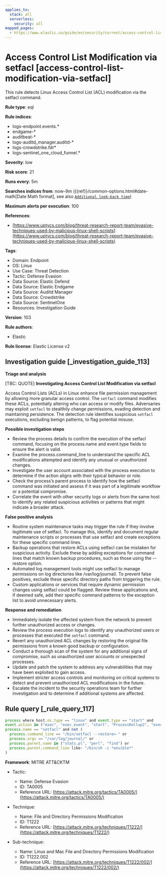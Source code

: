 ```yaml
---
applies_to:
  stack: all
  serverless:
    security: all
mapped_pages:
  - https://www.elastic.co/guide/en/security/current/access-control-list-modification-via-setfacl.html
---
```


# Access Control List Modification via setfacl [access-control-list-modification-via-setfacl]

This rule detects Linux Access Control List (ACL) modification via the setfacl command.

**Rule type**: eql

**Rule indices**:

* logs-endpoint.events.*
* endgame-*
* auditbeat-*
* logs-auditd_manager.auditd-*
* logs-crowdstrike.fdr*
* logs-sentinel_one_cloud_funnel.*

**Severity**: low

**Risk score**: 21

**Runs every**: 5m

**Searches indices from**: now-9m ({{ref}}/common-options.html#date-math[Date Math format], see also [`Additional look-back time`](docs-content://solutions/security/detect-and-alert/create-detection-rule.md#rule-schedule))

**Maximum alerts per execution**: 100

**References**:

* [https://www.uptycs.com/blog/threat-research-report-team/evasive-techniques-used-by-malicious-linux-shell-scripts](https://www.uptycs.com/blog/threat-research-report-team/evasive-techniques-used-by-malicious-linux-shell-scripts)

**Tags**:

* Domain: Endpoint
* OS: Linux
* Use Case: Threat Detection
* Tactic: Defense Evasion
* Data Source: Elastic Defend
* Data Source: Elastic Endgame
* Data Source: Auditd Manager
* Data Source: Crowdstrike
* Data Source: SentinelOne
* Resources: Investigation Guide

**Version**: 103

**Rule authors**:

* Elastic

**Rule license**: Elastic License v2

## Investigation guide [_investigation_guide_113]

**Triage and analysis**

[TBC: QUOTE]
**Investigating Access Control List Modification via setfacl**

Access Control Lists (ACLs) in Linux enhance file permission management by allowing more granular access control. The `setfacl` command modifies these ACLs, potentially altering who can access or modify files. Adversaries may exploit `setfacl` to stealthily change permissions, evading detection and maintaining persistence. The detection rule identifies suspicious `setfacl` executions, excluding benign patterns, to flag potential misuse.

**Possible investigation steps**

* Review the process details to confirm the execution of the setfacl command, focusing on the process.name and event.type fields to ensure the alert is valid.
* Examine the process.command_line to understand the specific ACL modifications attempted and identify any unusual or unauthorized changes.
* Investigate the user account associated with the process execution to determine if the action aligns with their typical behavior or role.
* Check the process’s parent process to identify how the setfacl command was initiated and assess if it was part of a legitimate workflow or a potential compromise.
* Correlate the event with other security logs or alerts from the same host to identify any related suspicious activities or patterns that might indicate a broader attack.

**False positive analysis**

* Routine system maintenance tasks may trigger the rule if they involve legitimate use of setfacl. To manage this, identify and document regular maintenance scripts or processes that use setfacl and create exceptions for these specific command lines.
* Backup operations that restore ACLs using setfacl can be mistaken for suspicious activity. Exclude these by adding exceptions for command lines that match known backup procedures, such as those using the --restore option.
* Automated log management tools might use setfacl to manage permissions on log directories like /var/log/journal/. To prevent false positives, exclude these specific directory paths from triggering the rule.
* Custom applications or services that require dynamic permission changes using setfacl could be flagged. Review these applications and, if deemed safe, add their specific command patterns to the exception list to avoid unnecessary alerts.

**Response and remediation**

* Immediately isolate the affected system from the network to prevent further unauthorized access or changes.
* Review the process execution logs to identify any unauthorized users or processes that executed the `setfacl` command.
* Revert any unauthorized ACL changes by restoring the original file permissions from a known good backup or configuration.
* Conduct a thorough scan of the system for any additional signs of compromise, such as unauthorized user accounts or unexpected processes.
* Update and patch the system to address any vulnerabilities that may have been exploited to gain access.
* Implement stricter access controls and monitoring on critical systems to detect and prevent unauthorized ACL modifications in the future.
* Escalate the incident to the security operations team for further investigation and to determine if additional systems are affected.


## Rule query [_rule_query_117]

```js
process where host.os.type == "linux" and event.type == "start" and
event.action in ("exec", "exec_event", "start", "ProcessRollup2", "executed", "process_started") and
process.name == "setfacl" and not (
  process.command_line == "/bin/setfacl --restore=-" or
  process.args == "/var/log/journal/" or
  process.parent.name in ("stats.pl", "perl", "find") or
  process.parent.command_line like~ "/bin/sh -c *ansible*"
)
```

**Framework**: MITRE ATT&CKTM

* Tactic:

    * Name: Defense Evasion
    * ID: TA0005
    * Reference URL: [https://attack.mitre.org/tactics/TA0005/](https://attack.mitre.org/tactics/TA0005/)

* Technique:

    * Name: File and Directory Permissions Modification
    * ID: T1222
    * Reference URL: [https://attack.mitre.org/techniques/T1222/](https://attack.mitre.org/techniques/T1222/)

* Sub-technique:

    * Name: Linux and Mac File and Directory Permissions Modification
    * ID: T1222.002
    * Reference URL: [https://attack.mitre.org/techniques/T1222/002/](https://attack.mitre.org/techniques/T1222/002/)



